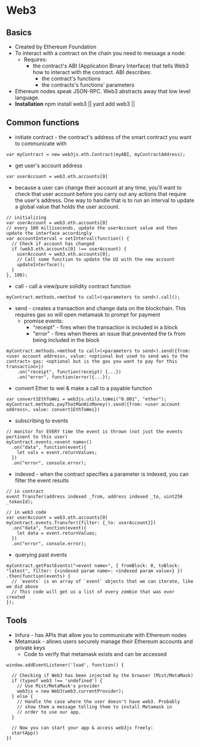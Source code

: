 # Web3

## Basics
* Created by Ethereum Foundation 
* To interact with a contract on the chain you need to message a node: 
  * Requires: 
    * the contract's ABI (Application Binary Interface) that tells Web3 how to interact with the contract.  ABI describes: 
      * the contract's functions
      * the contracts's functions' parameters
* Ethereum nodes speak JSON-RPC.  Web3 abstracts away that low level language.
* **Installation** npm install web3 || yard add web3 || <script language="javascript" type="text/javascript" src="web3.min.js"></script>

## Common functions
* initiate contract - the contract's address of the smart contract you want to communicate with
```
var myContract = new web3js.eth.Contract(myABI, myContractAddress);
```
* get user's account address 
```
var userAccount = web3.eth.accounts[0]
```
  * because a user can change their account at any time, you'll want to check that user account before you carry out any actions that require the user's address.  One way to handle that is to run an interval to update a global value that holds the user account.
```
// initializing 
var userAccount = web3.eth.accounts[0]
// every 100 milliseconds, update the userAccount value and then update the interface accordingly
var accountInterval = setInterval(function() {
  // Check if account has changed
  if (web3.eth.accounts[0] !== userAccount) {
    userAccount = web3.eth.accounts[0];
    // Call some function to update the UI with the new account
    updateInterface();
  }
}, 100);
```
* call - call a view/pure solidity contract function
```
myContract.methods.<method to call>(<parameters to send>).call();
```
* send - creates a transaction and change data on the blockchain.  This requires gas so will open metamask to prompt for payment
  * promise events: 
    * "receipt" - fires when the transaction is included in a block 
    * "error" - fires when theres an issue that prevented the tx from being included in the block
```
myContract.methods.<method to call>(<parameters to send>).send({from: <user account address>, value: <optional but used to send wei to the contract> gas: <optional but is the gas you want to pay for this transaction>})
    .on("receipt", function(receipt) {...})
    .on("error", function(error){...});
```
* convert Ether to wei & make a call to a payable function
```
var convert1EthToWei = web3js.utils.toWei("0.001", "ether");
myContract.methods.payThatManHisMoney().send({from: <user account address>, value: convert1EthToWei})
```
* subscribing to events
```
// monitor for EVERY time the event is thrown (not just the events pertinent to this user)
myContract.events.<event name>()
  .on("data", function(event){
    let vals = event.returnValues;
  })
  .on("error", console.error);
```
  * indexed - when the contract specifies a parameter is indexed, you can filter the event results 
```
// in contract
event Transfer(address indexed _from, address indexed _to, uint256 _tokenId);

// in web3 code
var userAccount = web3.eth.accounts[0]
myContract.events.Transfer({filter: {_to: userAccount}})
  .on("data", function(event){
    let data = event.returnValues;
  })
  .on("error", console.error);
```
* querying past events
```
myContract.getPastEvents("<event name>", { fromBlock: 0, toBlock: "latest", filter: {<indexed param name>: <indexed param value>} })
.then(function(events) {
  // `events` is an array of `event` objects that we can iterate, like we did above
  // This code will get us a list of every zombie that was ever created
});
```

## Tools
* Infura - has APIs that allow you to communicate with Ethereum nodes
* Metamask - allows users securely manage their Ethereum accounts and private keys
    * Code to verify that metamask exists and can be accessed
```
window.addEventListener('load', function() {

  // Checking if Web3 has been injected by the browser (Mist/MetaMask)
  if (typeof web3 !== 'undefined') {
    // Use Mist/MetaMask's provider
    web3js = new Web3(web3.currentProvider);
  } else {
    // Handle the case where the user doesn't have web3. Probably
    // show them a message telling them to install Metamask in
    // order to use our app.
  }

  // Now you can start your app & access web3js freely:
  startApp()
})
```
